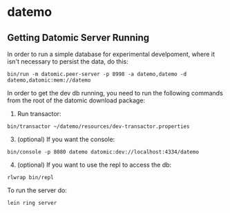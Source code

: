 # datemo

## Getting Datomic Server Running

In order to run a simple database for experimental develpoment, where it isn't
necessary to persist the data, do this:

```
bin/run -m datomic.peer-server -p 8998 -a datemo,datemo -d datemo,datomic:mem://datemo
```

In order to get the dev db running, you need to run the following commands from the root of the datomic download package:

1) Run transactor:

```
bin/transactor ~/datemo/resources/dev-transactor.properties
```

3) (optional) If you want the console:
```
bin/console -p 8080 datemo datomic:dev://localhost:4334/datemo
```

4) (optional) If you want to use the repl to access the db:
```
rlwrap bin/repl
```

To run the server do:

```
lein ring server
```

